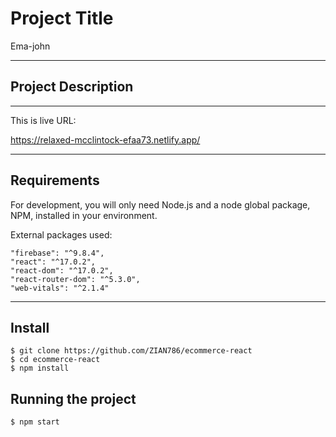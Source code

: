 # Project Title

Ema-john

---

## Project Description

---

This is live URL:

https://relaxed-mcclintock-efaa73.netlify.app/

---

## Requirements

For development, you will only need Node.js and a node global package, NPM, installed in your environment.

External packages used:

    "firebase": "^9.8.4",
    "react": "^17.0.2",
    "react-dom": "^17.0.2",
    "react-router-dom": "^5.3.0",
    "web-vitals": "^2.1.4"

---

## Install

    $ git clone https://github.com/ZIAN786/ecommerce-react
    $ cd ecommerce-react
    $ npm install

## Running the project

    $ npm start
